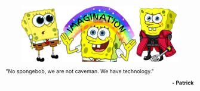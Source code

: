 <p align="center">
    <img src="./images/banner_1.png" alt="Banner Art" title="Someone should put you in a box floating down the river grandma!" height="150px">
</p>

"No spongebob, we are not caveman. We have technology."<br>
<p align="right"><b>- Patrick</b></p>
